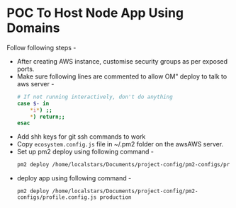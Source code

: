 # POC To Host Node App Using Domains

Follow following steps -

* After creating AWS instance, customise security groups as per exposed ports.
* Make sure following lines are commented to allow OM" deploy to talk to aws server -
    ``` bash
    # If not running interactively, don't do anything
    case $- in
        *i*) ;;
        *) return;;
    esac
    ```
* Add shh keys for git ssh commands to work
* Copy `ecosystem.config.js` file in ~/.pm2 folder on the awsAWS server.
* Set up pm2 deploy using following command -
    ``` bash
    pm2 deploy /home/localstars/Documents/project-config/pm2-configs/profile.config.js production setup
    ```
* deploy app using following command -
    ```
    pm2 deploy /home/localstars/Documents/project-config/pm2-configs/profile.config.js production
    ```